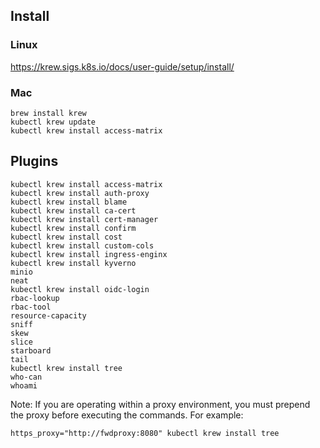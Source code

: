 ## Install

### Linux

https://krew.sigs.k8s.io/docs/user-guide/setup/install/

### Mac

```
brew install krew
kubectl krew update
kubectl krew install access-matrix
```

## Plugins

```
kubectl krew install access-matrix
kubectl krew install auth-proxy
kubectl krew install blame
kubectl krew install ca-cert
kubectl krew install cert-manager
kubectl krew install confirm
kubectl krew install cost
kubectl krew install custom-cols
kubectl krew install ingress-enginx
kubectl krew install kyverno
minio
neat
kubectl krew install oidc-login
rbac-lookup
rbac-tool
resource-capacity
sniff
skew
slice
starboard
tail
kubectl krew install tree
who-can
whoami
```

Note: If you are operating within a proxy environment, you must prepend the proxy before executing the commands. For example:

```
https_proxy="http://fwdproxy:8080" kubectl krew install tree
```
